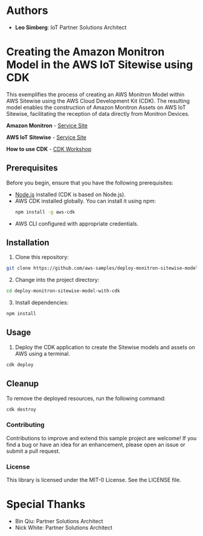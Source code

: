 # Authors
* **Leo Simberg**: IoT Partner Solutions Architect

# Creating the Amazon Monitron Model in the AWS IoT Sitewise using CDK

 This exemplifies the process of creating an AWS Monitron Model within AWS Sitewise using the AWS Cloud Development Kit (CDK). The resulting model enables the construction of Amazon Monitron Assets on AWS IoT Sitewise, facilitating the reception of data directly from Monitron Devices.

**Amazon Monitron** - [Service Site](https://aws.amazon.com/monitron/)

**AWS IoT Sitewise** - [Service Site](https://aws.amazon.com/iot-sitewise/)

**How to use CDK** - [CDK Workshop](https://cdkworkshop.com/)


## Prerequisites

Before you begin, ensure that you have the following prerequisites:

- [Node.js](https://nodejs.org/) installed (CDK is based on Node.js).
- AWS CDK installed globally. You can install it using npm:
  ```bash
  npm install -g aws-cdk

- AWS CLI configured with appropriate credentials.


## Installation
1. Clone this repository:

```bash
git clone https://github.com/aws-samples/deploy-monitron-sitewise-model-with-cdk.git
```

2. Change into the project directory:
```bash
cd deploy-monitron-sitewise-model-with-cdk
```

3. Install dependencies:
```bash
npm install
```

## Usage
1. Deploy the CDK application to create the Sitewise models and assets on AWS using a terminal.

```bash
cdk deploy
```

## Cleanup
To remove the deployed resources, run the following command:

```bash
cdk destroy
```

### Contributing
Contributions to improve and extend this sample project are welcome! If you find a bug or have an idea for an enhancement, please open an issue or submit a pull request.

### License
This library is licensed under the MIT-0 License. See the LICENSE file.

### 
# Special Thanks
* Bin Qiu: Partner Solutions Architect 
* Nick White: Partner Solutions Architect
